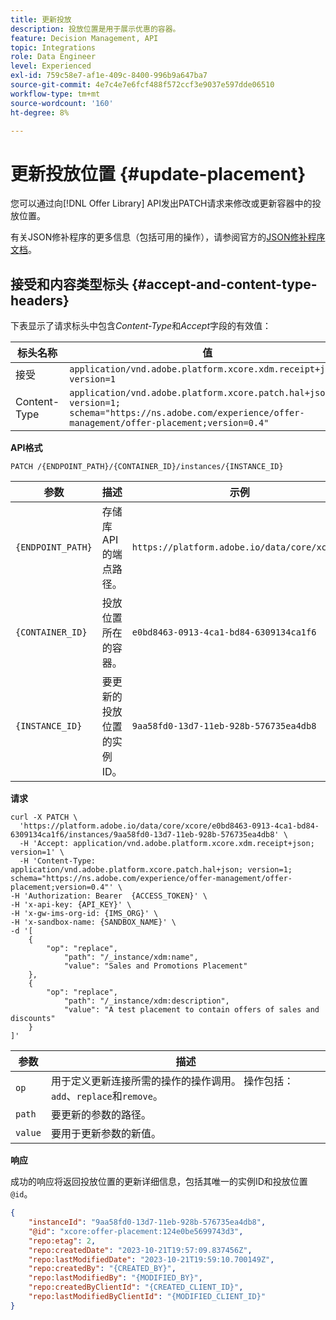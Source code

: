 ```yaml
---
title: 更新投放
description: 投放位置是用于展示优惠的容器。
feature: Decision Management, API
topic: Integrations
role: Data Engineer
level: Experienced
exl-id: 759c58e7-af1e-409c-8400-996b9a647ba7
source-git-commit: 4e7c4e7e6fcf488f572ccf3e9037e597dde06510
workflow-type: tm+mt
source-wordcount: '160'
ht-degree: 8%

---
```


# 更新投放位置 {#update-placement}

您可以通过向[!DNL Offer Library] API发出PATCH请求来修改或更新容器中的投放位置。

有关JSON修补程序的更多信息（包括可用的操作），请参阅官方的[JSON修补程序文档](https://jsonpatch.com/)。

## 接受和内容类型标头 {#accept-and-content-type-headers}

下表显示了请求标头中包含&#x200B;*Content-Type*&#x200B;和&#x200B;*Accept*&#x200B;字段的有效值：

| 标头名称 | 值 |
| ----------- | ----- |
| 接受 | `application/vnd.adobe.platform.xcore.xdm.receipt+json; version=1` |
| Content-Type | `application/vnd.adobe.platform.xcore.patch.hal+json; version=1; schema="https://ns.adobe.com/experience/offer-management/offer-placement;version=0.4"` |

**API格式**

```http
PATCH /{ENDPOINT_PATH}/{CONTAINER_ID}/instances/{INSTANCE_ID}
```

| 参数 | 描述 | 示例 |
| --------- | ----------- | ------- |
| `{ENDPOINT_PATH}` | 存储库API的端点路径。 | `https://platform.adobe.io/data/core/xcore/` |
| `{CONTAINER_ID}` | 投放位置所在的容器。 | `e0bd8463-0913-4ca1-bd84-6309134ca1f6` |
| `{INSTANCE_ID}` | 要更新的投放位置的实例ID。 | `9aa58fd0-13d7-11eb-928b-576735ea4db8` |

**请求**

```shell
curl -X PATCH \
  'https://platform.adobe.io/data/core/xcore/e0bd8463-0913-4ca1-bd84-6309134ca1f6/instances/9aa58fd0-13d7-11eb-928b-576735ea4db8' \
  -H 'Accept: application/vnd.adobe.platform.xcore.xdm.receipt+json; version=1' \
  -H 'Content-Type: application/vnd.adobe.platform.xcore.patch.hal+json; version=1; schema="https://ns.adobe.com/experience/offer-management/offer-placement;version=0.4"' \
-H 'Authorization: Bearer  {ACCESS_TOKEN}' \
-H 'x-api-key: {API_KEY}' \
-H 'x-gw-ims-org-id: {IMS_ORG}' \
-H 'x-sandbox-name: {SANDBOX_NAME}' \
-d '[
    {
        "op": "replace",
            "path": "/_instance/xdm:name",
            "value": "Sales and Promotions Placement"
    },
    {
        "op": "replace",
            "path": "/_instance/xdm:description",
            "value": "A test placement to contain offers of sales and discounts"
    }
]'
```

| 参数 | 描述 |
| --------- | ----------- |
| `op` | 用于定义更新连接所需的操作的操作调用。 操作包括： `add`、`replace`和`remove`。 |
| `path` | 要更新的参数的路径。 |
| `value` | 要用于更新参数的新值。 |

**响应**

成功的响应将返回投放位置的更新详细信息，包括其唯一的实例ID和投放位置`@id`。

```json
{
    "instanceId": "9aa58fd0-13d7-11eb-928b-576735ea4db8",
    "@id": "xcore:offer-placement:124e0be5699743d3",
    "repo:etag": 2,
    "repo:createdDate": "2023-10-21T19:57:09.837456Z",
    "repo:lastModifiedDate": "2023-10-21T19:59:10.700149Z",
    "repo:createdBy": "{CREATED_BY}",
    "repo:lastModifiedBy": "{MODIFIED_BY}",
    "repo:createdByClientId": "{CREATED_CLIENT_ID}",
    "repo:lastModifiedByClientId": "{MODIFIED_CLIENT_ID}"
}
```
